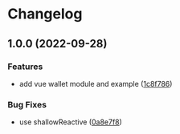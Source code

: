 # Changelog

## 1.0.0 (2022-09-28)


### Features

* add vue wallet module and example ([1c8f786](https://github.com/web3-storage/w3ui/commit/1c8f786893200faa77269dd614add5633a375a9e))


### Bug Fixes

* use shallowReactive ([0a8e7f8](https://github.com/web3-storage/w3ui/commit/0a8e7f89526b6d85a0012c53428869c24dc28eb4))
